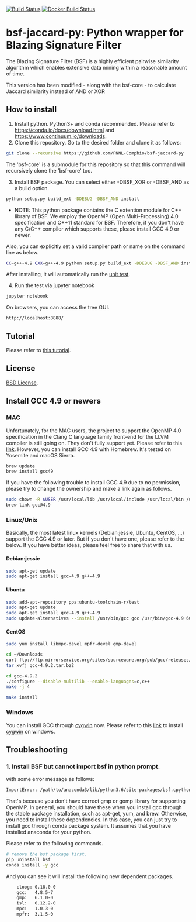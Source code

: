 [![Build Status](https://travis-ci.org/PNNL-Comp-Mass-Spec/bsf-py.svg?branch=master)](https://travis-ci.org/PNNL-Comp-Mass-Spec/bsf-py)
[![Docker Build Status](https://img.shields.io/docker/build/coldfire79/bsf-py.svg)](https://hub.docker.com/r/coldfire79/bsf-py/)

# bsf-jaccard-py: Python wrapper for Blazing Signature Filter
The Blazing Signature Filter (BSF) is a highly efficient pairwise similarity algorithm which enables extensive data mining within a reasonable amount of time.

This version has been modified - along with the bsf-core - to calculate Jaccard similarity instead of AND or XOR

## How to install
1. Install python. Python3+ and conda recommended. 
Please refer to https://conda.io/docs/download.html and https://www.continuum.io/downloads.
2. Clone this repository.
Go to the desired folder and clone it as follows:
```bash
git clone --recursive https://github.com/PNNL-Compbio/bsf-jaccard-py
```
The 'bsf-core' is a submodule for this repository so that this command will recursively clone the 'bsf-core' too.

3. Install BSF package. You can select either -DBSF_XOR or -DBSF_AND as a build option.
  ```bash
  python setup.py build_ext -DDEBUG -DBSF_AND install
  ```
  * NOTE: This python package contains the C extention module for C++ library of BSF. We employ the OpenMP (Open Multi-Processing) 4.0 specification and C++11 standard for BSF. Therefore, if you don't have any C/C++ compiler which supports these, please install GCC 4.9 or newer. 

  Also, you can explicitly set a valid compiler path or name on the command line as below.
  ```bash
  CC=g++-4.9 CXX=g++-4.9 python setup.py build_ext -DDEBUG -DBSF_AND install
  ```
  After installing, it will automatically run the [unit test](tutorial/test_bsf.py). 

4. Run the test via jupyter notebook
```bash
jupyter notebook
```
On browsers, you can access the tree GUI. 
```url
http://localhost:8888/
```

## Tutorial
Please refer to [this tutorial](tutorial/tutorial.ipynb).

## License
[BSD License](LICENSE.txt).

## Install GCC 4.9 or newers
### MAC
Unfortunately, for the MAC users, the project to support the OpenMP 4.0 specification in the Clang C language family front-end for the LLVM compiler is still going on. They don't fully support yet. Please refer to this [link](https://clang-omp.github.io/). However, you can install GCC 4.9 with Homebrew. It's tested on Yosemite and macOS Sierra.
```bash
brew update
brew install gcc49
```
If you have the following trouble to install GCC 4.9 due to no permission, please try to change the ownership and make a link again as follows. 
```bash
sudo chown -R $USER /usr/local/lib /usr/local/include /usr/local/bin /usr/local/Cellar /usr/local/share/
brew link gcc@4.9
```
### Linux/Unix
Basically, the most latest linux kernels (Debian:jessie, Ubuntu, CentOS, ...) support the GCC 4.9 or later. But if you don't have one, please refer to the below. If you have better ideas, please feel free to share that with us.
#### Debian:jessie
```bash
sudo apt-get update
sudo apt-get install gcc-4.9 g++-4.9
```
#### Ubuntu
```bash
sudo add-apt-repository ppa:ubuntu-toolchain-r/test
sudo apt-get update
sudo apt-get install gcc-4.9 g++-4.9
sudo update-alternatives --install /usr/bin/gcc gcc /usr/bin/gcc-4.9 60 --slave /usr/bin/g++ g++ /usr/bin/g++-4.9
```
#### CentOS
```bash
sudo yum install libmpc-devel mpfr-devel gmp-devel

cd ~/Downloads
curl ftp://ftp.mirrorservice.org/sites/sourceware.org/pub/gcc/releases/gcc-4.9.2/gcc-4.9.2.tar.bz2 -O
tar xvfj gcc-4.9.2.tar.bz2

cd gcc-4.9.2
./configure --disable-multilib --enable-languages=c,c++
make -j 4

make install
```
### Windows
You can install GCC through [cygwin](https://cygwin.com/) now. Please refer to this [link](http://preshing.com/20141108/how-to-install-the-latest-gcc-on-windows/) to install [cygwin](https://cygwin.com/install.html) on windows.

## Troubleshooting
### 1. Install BSF but cannot import bsf in python prompt.
with some error message as follows:
```bash
ImportError: /path/to/anaconda3/lib/python3.6/site-packages/bsf.cpython-36m-x86_64-linux-gnu.so: undefined symbol: GOMP_parallel
```
That's because you don't have correct gmp or gomp library for supporting OpenMP. In general, you should have these when you install gcc through the stable package installation, such as apt-get, yum, and brew. Otherwise, you need to install these dependencies. In this case, you can just try to install gcc through conda package system. It assumes that you have installed anaconda for your python.

Please refer to the following commands.
```bash
# remove the bsf package first.
pip uninstall bsf
conda install -y gcc
```
And you can see it will install the following new dependent packages. 
```bash
    cloog: 0.18.0-0
    gcc:   4.8.5-7
    gmp:   6.1.0-0
    isl:   0.12.2-0
    mpc:   1.0.3-0
    mpfr:  3.1.5-0
```
